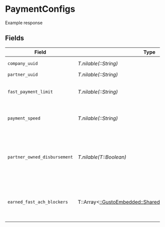 # PaymentConfigs

Example response


## Fields

| Field                                                                                                    | Type                                                                                                     | Required                                                                                                 | Description                                                                                              |
| -------------------------------------------------------------------------------------------------------- | -------------------------------------------------------------------------------------------------------- | -------------------------------------------------------------------------------------------------------- | -------------------------------------------------------------------------------------------------------- |
| `company_uuid`                                                                                           | *T.nilable(::String)*                                                                                    | :heavy_minus_sign:                                                                                       | Company uuid                                                                                             |
| `partner_uuid`                                                                                           | *T.nilable(::String)*                                                                                    | :heavy_minus_sign:                                                                                       | Partner uuid                                                                                             |
| `fast_payment_limit`                                                                                     | *T.nilable(::String)*                                                                                    | :heavy_minus_sign:                                                                                       | Payment limit for 1-day or 2-day payroll                                                                 |
| `payment_speed`                                                                                          | *T.nilable(::String)*                                                                                    | :heavy_minus_sign:                                                                                       | Payment speed for 1-day, 2-day, 4-day                                                                    |
| `partner_owned_disbursement`                                                                             | *T.nilable(T::Boolean)*                                                                                  | :heavy_minus_sign:                                                                                       | Whether the company is configured to use the partner-owned disbursement payment rail                     |
| `earned_fast_ach_blockers`                                                                               | T::Array<[::GustoEmbedded::Shared::EarnedFastAchBlockers](../../models/shared/earnedfastachblockers.md)> | :heavy_minus_sign:                                                                                       | Blockers preventing the company from earning fast ACH payments                                           |